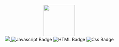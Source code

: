 <div id="header" align="center" >
<img src="https://media.giphy.com/media/QssGEmpkyEOhBCb7e1/giphy.gif" width="100"/>

<div id="badges">
  <a href="https://www.linkedin.com/in/christian-predoianu-369218157">
     <img src="https://img.shields.io/badge/LinkedIn-blue?logo=linkedin&logoColor=white&style=for-the-badge"/>
  </a>
  <img src="https://img.shields.io/badge/JavaScript-F7DF1E?style=for-the-badge&logo=javascript&logoColor=black" alt="Javascript Badge"/>
  <img src="https://img.shields.io/badge/HTML5-E34F26?style=for-the-badge&logo=html5&logoColor=white" alt="HTML Badge"/>
  <img src="https://img.shields.io/badge/CSS3-1572B6?style=for-the-badge&logo=css3&logoColor=white" alt="Css Badge"/>
  
</div>


</div>


